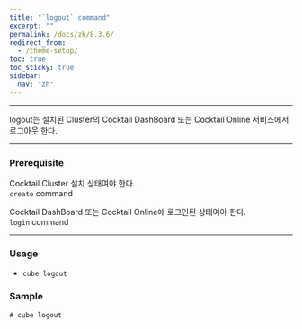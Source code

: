 ```yaml
---
title: "`logout` command"
excerpt: ""
permalink: /docs/zh/8.3.6/
redirect_from:
  - /theme-setup/
toc: true
toc_sticky: true
sidebar:
  nav: "zh"
---
```


---
logout는 설치된 Cluster의 Cocktail DashBoard 또는 Cocktail Online 서비스에서 로그아웃 한다.

---

### Prerequisite
Cocktail Cluster 설치 상태여야 한다.  
`create` command 

Cocktail DashBoard 또는 Cocktail Online에 로그인된 상태여야 한다.  
`login` command 

----
### Usage

* `cube logout`



### Sample
```
# cube logout
```
